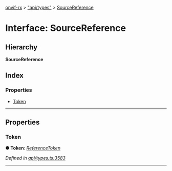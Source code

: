[onvif-rx](../README.md) > ["api/types"](../modules/_api_types_.md) > [SourceReference](../interfaces/_api_types_.sourcereference.md)

# Interface: SourceReference

## Hierarchy

**SourceReference**

## Index

### Properties

* [Token](_api_types_.sourcereference.md#token)

---

## Properties

<a id="token"></a>

###  Token

**● Token**: *[ReferenceToken](../modules/_api_types_.md#referencetoken)*

*Defined in [api/types.ts:3583](https://github.com/patrickmichalina/onvif-rx/blob/f117e44/src/api/types.ts#L3583)*

___

